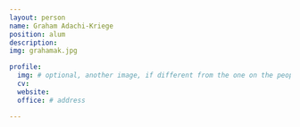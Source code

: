 ```yaml
---
layout: person
name: Graham Adachi-Kriege
position: alum
description:
img: grahamak.jpg

profile:
  img: # optional, another image, if different from the one on the people page
  cv:
  website:
  office: # address

---
```

